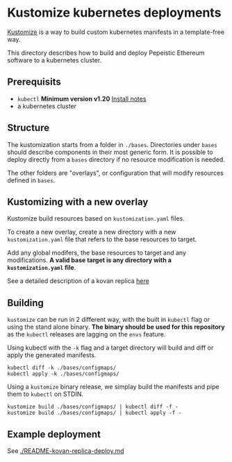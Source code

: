 # Kustomize kubernetes deployments

[Kustomize](https://kustomize.io/) is a way to build custom kubernetes manifests in a template-free way.

This directory describes how to build and deploy Pepeistic Ethereum software to a kubernetes cluster.

## Prerequisits

- `kubectl` **Minimum version v1.20** [Install notes](https://kubernetes.io/docs/tasks/tools/install-kubectl-linux/#install-kubectl-on-linux)
- a kubernetes cluster

## Structure

The kustomization starts from a folder in `./bases`. Directories under `bases` should describe components in their most generic form. It is possible to deploy directly from a `bases` directory if no resource modification is needed.

The other folders are "overlays", or configuration that will modify resources defined in `bases`.

## Kustomizing with a new overlay

Kustomize build resources based on `kustomization.yaml` files.

To create a new overlay, create a new directory with a new `kustomization.yaml` file that refers to the base resources to target.

Add any global modifers, the base resources to target and any modifications. **A valid base target is any directory with a `kustomization.yaml` file**.

See a detailed description of a kovan replica [here](./README-kovan-replica.md)

## Building

`kustomize` can be run in 2 different way, with the built in `kubectl` flag or using the stand alone binary. **The binary should be used for this repository** as the `kubectl` releases are lagging on the `envs` feature.

Using kubectl with the `-k` flag and a target directory will build and diff or apply the generated manifests.

```
kubectl diff -k ./bases/configmaps/
kubectl apply -k ./bases/configmaps/
```

Using a `kustomize` binary release, we simplay build the manifests and pipe them to `kubectl` on STDIN.

```
kustomize build ./bases/configmaps/ | kubectl diff -f -
kustomize build ./bases/configmaps/ | kubectl apply -f -
```

## Example deployment

See [./README-kovan-replica-deploy.md](README-kovan-replica-deploy.md)
